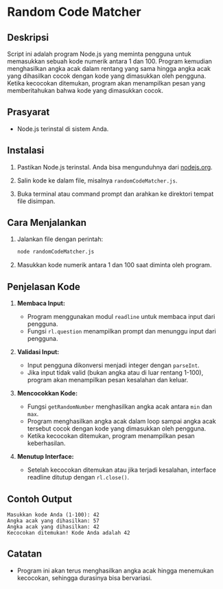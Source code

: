 # Random Code Matcher

## Deskripsi

Script ini adalah program Node.js yang meminta pengguna untuk memasukkan sebuah kode numerik antara 1 dan 100. Program kemudian menghasilkan angka acak dalam rentang yang sama hingga angka acak yang dihasilkan cocok dengan kode yang dimasukkan oleh pengguna. Ketika kecocokan ditemukan, program akan menampilkan pesan yang memberitahukan bahwa kode yang dimasukkan cocok.

## Prasyarat

- Node.js terinstal di sistem Anda.

## Instalasi

1. Pastikan Node.js terinstal. Anda bisa mengunduhnya dari [nodejs.org](https://nodejs.org/).

2. Salin kode ke dalam file, misalnya `randomCodeMatcher.js`.

3. Buka terminal atau command prompt dan arahkan ke direktori tempat file disimpan.

## Cara Menjalankan

1. Jalankan file dengan perintah:
    ```sh
    node randomCodeMatcher.js
    ```

2. Masukkan kode numerik antara 1 dan 100 saat diminta oleh program.

## Penjelasan Kode

1. **Membaca Input:**
   - Program menggunakan modul `readline` untuk membaca input dari pengguna.
   - Fungsi `rl.question` menampilkan prompt dan menunggu input dari pengguna.

2. **Validasi Input:**
   - Input pengguna dikonversi menjadi integer dengan `parseInt`.
   - Jika input tidak valid (bukan angka atau di luar rentang 1-100), program akan menampilkan pesan kesalahan dan keluar.

3. **Mencocokkan Kode:**
   - Fungsi `getRandomNumber` menghasilkan angka acak antara `min` dan `max`.
   - Program menghasilkan angka acak dalam loop sampai angka acak tersebut cocok dengan kode yang dimasukkan oleh pengguna.
   - Ketika kecocokan ditemukan, program menampilkan pesan keberhasilan.

4. **Menutup Interface:**
   - Setelah kecocokan ditemukan atau jika terjadi kesalahan, interface readline ditutup dengan `rl.close()`.

## Contoh Output

```plaintext
Masukkan kode Anda (1-100): 42
Angka acak yang dihasilkan: 57
Angka acak yang dihasilkan: 42
Kecocokan ditemukan! Kode Anda adalah 42
```

## Catatan

- Program ini akan terus menghasilkan angka acak hingga menemukan kecocokan, sehingga durasinya bisa bervariasi.

